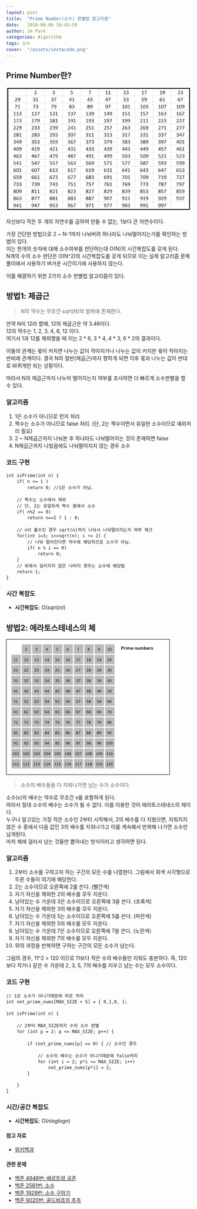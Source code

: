 ```yaml
---
layout: post
title:  "Prime Number(소수) 판별법 알고리즘"
date:   2018-08-06 10:43:59
author: Jm Park
categories: Algorithm
tags: 소수
cover:  "/assets/instacode.png"
---
```


## Prime Number란?

![Prime Number1](/assets/Algorithm/소수알고리즘1.jpg)  

자신보다 작은 두 개의 자연수를 곱하여 만들 수 없는, 1보다 큰 자연수이다.  

가장 간단한 방법으로 2 ~ N-1까지 나눠버려 하나라도 나눠떨어지는가를 확인하는 방법이 있다.  
이는 한개의 숫자에 대해 소수여부를 판단하는대 O(N)의 시간복잡도를 갖게 된다.  
N개의 수의 소수 판단은 O(N^2)의 시간복잡도를 갖게 되므로 이는 실제 알고리즘 문제풀이에서 사용하기 버거운 시간이기에 사용하지 않는다.   

이를 해결하기 위한 2가지 소수 판별법 알고리즘이 있다.


## 방법1: 제곱근  
> N의 약수는 무조건 sqrt(N)의 범위에 존재한다.  

만약 N이 12라 할때, 12의 제곱근은 약 3.46이다.  
12의 약수는 1, 2, 3, 4, 6, 12 이다.  
여기서 1과 12를 제외했을 때 이는 2 * 6, 3 * 4, 4 * 3, 6 * 2의 결과이다.  

이들의 관계는 몫이 커지면 나누는 값이 작아지거나 나누는 값이 커지만 몫이 작아지는 반비례 관계이다. 결국 N의 절반(제곱근)까지 향하게 되면 이후 몫과 나누는 값이 반대로 바뀌게만 되는 상황이다.   

따라서 N의 제곱근까지 나누어 떨어지는지 여부를 조사하면 더 빠르게 소수판별을 할 수 있다.  


### 알고리즘

1. 1은 소수가 아니므로 먼저 처리
2. 짝수는 소수가 아니므로 false 처리. (단, 2는 짝수이면서 유일한 소수이므로 예외처리 필요)
3. 2 ~ N제곱근까지 나눠본 후 하나라도 나눠떨어지는 것이 존재하면 false
4. N제곱근까지 나눴음에도 나눠떨어지지 않는 경우 소수

### 코드 구현 
```{.cpp}
int isPrime(int n) {
    if( n <= 1 )
        return 0; //1은 소수가 아님.
         
	// 짝수는 소수에서 제외
	// 단, 2는 유일하게 짝수 중에서 소수
    if( n%2 == 0) 
        return n==2 ? 1 : 0;
         
	// n이 홀수인 경우 sqrt(n)까지 나눠서 나눠떨어지는지 여부 체크
    for(int i=3; i<=sqrt(n); i += 2) { 
		// 나눠 떨어진다면 약수에 해당하므로 소수가 아님.
        if( n % i == 0)
            return 0;
    }
    // 위에서 걸러지지 않은 나머지 경우는 소수에 해당됨
	return 1; 
}
```

### 시간 복잡도
* **시간복잡도**: O(*sqrt(n)*) 


## 방법2: 에라토스테네스의 체  

![Prime Number2](/assets/Algorithm/소수알고리즘2.gif)  

> 소수의 배수들을 다 지워나가면 남는 수가 소수이다.  

소수(x)의 배수는 약수로 무조건 x를 포함하게 된다.  
따라서 절대 소수의 배수는 소수가 될 수 없다. 이를 이용한 것이 에라토스테네스의 체이다.  
누구나 알고있는 가장 작은 소수인 2부터 시작해서, 2의 배수를 다 지웠으면, 지워지지 않은 수 중에서 다음 값인 3의 배수를 지워나가고 이를 계속해서 반복해 나가면 소수만 남게된다.  
마치 체에 걸러서 남는 것들만 뽑아내는 방식이라고 생각하면 된다.
   
### 알고리즘  
1. 2부터 소수를 구하고자 하는 구간의 모든 수를 나열한다. 그림에서 회색 사각형으로 두른 수들이 여기에 해당한다.  
2. 2는 소수이므로 오른쪽에 2를 쓴다. (빨간색)
3. 자기 자신을 제외한 2의 배수를 모두 지운다.
4. 남아있는 수 가운데 3은 소수이므로 오른쪽에 3을 쓴다. (초록색)
5. 자기 자신을 제외한 3의 배수를 모두 지운다.
6. 남아있는 수 가운데 5는 소수이므로 오른쪽에 5를 쓴다. (파란색)
7. 자기 자신을 제외한 5의 배수를 모두 지운다.
8. 남아있는 수 가운데 7은 소수이므로 오른쪽에 7을 쓴다. (노란색)
9. 자기 자신을 제외한 7의 배수를 모두 지운다.
10. 위의 과정을 반복하면 구하는 구간의 모든 소수가 남는다.  

그림의 경우, 11^2 > 120 이므로 11보다 작은 수의 배수들만 지워도 충분하다. 즉, 120보다 작거나 같은 수 가운데 2, 3, 5, 7의 배수를 지우고 남는 수는 모두 소수이다.

### 코드 구현
```{.cpp}
// 1은 소수가 아니기때문에 따로 처리
int not_prime_nums[MAX_SIZE + 5] = { 0,1,0, };

int isPrime(int n) {

	// 2부터 MAX_SIZE까지 수의 소수 판별
	for (int p = 2; p <= MAX_SIZE; p++) {

		if (not_prime_nums[p] == 0) { // 소수인 경우

			// 소수의 배수는 소수가 아니기때문에 false처리
			for (int i = 2; p*i <= MAX_SIZE; i++)
				not_prime_nums[p*i] = 1;
		}
	
	}
}
```

### 시간/공간 복잡도
* **시간복잡도**: O(*nloglogn*)    


#### 참고 자료
* [위키백과](https://ko.wikipedia.org/wiki/%EC%97%90%EB%9D%BC%ED%86%A0%EC%8A%A4%ED%85%8C%EB%84%A4%EC%8A%A4%EC%9D%98_%EC%B2%B4)

#### 관련 문제
* [백준 4948번: 베르트랑 공준](https://jm-park.github.io/algorithm/2018/08/01/%EB%B0%B1%EC%A4%80-4948%EB%B2%88-%EB%B2%A0%EB%A5%B4%ED%8A%B8%EB%9E%91-%EA%B3%B5%EC%A4%80.html)
* [백준 2581번: 소수](https://jm-park.github.io/algorithm/2018/08/03/%EB%B0%B1%EC%A4%80-2581%EB%B2%88-%EC%86%8C%EC%88%98.html)
* [백준 1929번: 소수 구하기](https://jm-park.github.io/algorithm/2018/08/03/%EB%B0%B1%EC%A4%80-1929%EB%B2%88-%EC%86%8C%EC%88%98-%EA%B5%AC%ED%95%98%EA%B8%B0.html)
* [백준 9020번: 골드바흐의 추측](https://jm-park.github.io/algorithm/2018/08/06/%EB%B0%B1%EC%A4%80-9020%EB%B2%88-%EA%B3%A8%EB%93%9C%EB%B0%94%ED%9D%90%EC%9D%98-%EC%B6%94%EC%B8%A1.html)